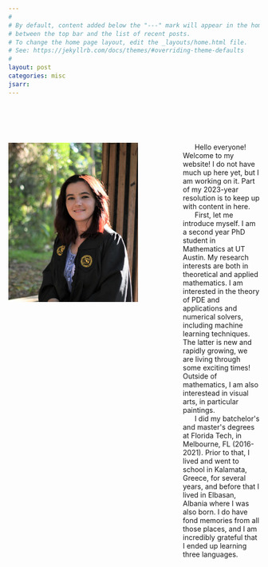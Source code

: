 ```yaml
---
#
# By default, content added below the "---" mark will appear in the home page
# between the top bar and the list of recent posts.
# To change the home page layout, edit the _layouts/home.html file.
# See: https://jekyllrb.com/docs/themes/#overriding-theme-defaults
#
layout: post
categories: misc
jsarr:
---
```



# &nbsp;
<img src="\media\meh2021.jpg" width="260" style="float: left;"  />


<div style="padding-left: 350px;">
&nbsp; &nbsp; &nbsp; Hello everyone! Welcome to my website! I do not have much up here yet, but I am working on it. Part of my 2023-year resolution is to keep up with content in here.  

</div>


<div style="padding-left: 350px;">
&nbsp; &nbsp; &nbsp; First, let me introduce myself. I am a second year PhD student in Mathematics at UT Austin. My research interests are both in theoretical and applied mathematics. I am interested in the theory of PDE and applications and numerical solvers, including machine learning techniques. The latter is new and rapidly growing, we are living through some exciting times! Outside of mathematics, I am also interestead in visual arts, in particular paintings.
</div>

<div style="padding-left: 350px;">
&nbsp; &nbsp; &nbsp; I did my batchelor's and master's degrees at Florida Tech, in Melbourne, FL (2016-2021). Prior to that, I lived and went to school in Kalamata, Greece, for several years, and before that I lived in Elbasan, Albania where I was also born. I do have fond memories from all those places, and I am incredibly grateful that I ended up learning three languages. 
</div>
